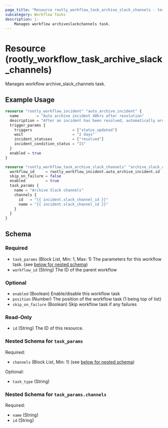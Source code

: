 ```yaml
---
page_title: "Resource rootly_workflow_task_archive_slack_channels - terraform-provider-rootly"
subcategory: Workflow Tasks
description: |-
    Manages workflow archiveslackchannels task.
---
```


# Resource (rootly_workflow_task_archive_slack_channels)

Manages workflow archive_slack_channels task.

## Example Usage

```terraform
resource "rootly_workflow_incident" "auto_archive_incident" {
  name        = "Auto archive incident 48hrs after resolution"
  description = "After an incident has been resolved, automatically archive the channel after 48 hours."
  trigger_params {
    triggers                  = ["status_updated"]
    wait                      = "2 days"
    incident_statuses         = ["resolved"]
    incident_condition_status = "IS"
  }
  enabled = true
}

resource "rootly_workflow_task_archive_slack_channels" "archive_slack_channels" {
  workflow_id     = rootly_workflow_incident.auto_archive_incident.id
  skip_on_failure = false
  enabled         = true
  task_params {
    name = "Archive Slack channels"
    channels {
      id   = "{{ incident.slack_channel_id }}"
      name = "{{ incident.slack_channel_id }}"
    }
  }
}
```

<!-- schema generated by tfplugindocs -->
## Schema

### Required

- `task_params` (Block List, Min: 1, Max: 1) The parameters for this workflow task. (see [below for nested schema](#nestedblock--task_params))
- `workflow_id` (String) The ID of the parent workflow

### Optional

- `enabled` (Boolean) Enable/disable this workflow task
- `position` (Number) The position of the workflow task (1 being top of list)
- `skip_on_failure` (Boolean) Skip workflow task if any failures

### Read-Only

- `id` (String) The ID of this resource.

<a id="nestedblock--task_params"></a>
### Nested Schema for `task_params`

Required:

- `channels` (Block List, Min: 1) (see [below for nested schema](#nestedblock--task_params--channels))

Optional:

- `task_type` (String)

<a id="nestedblock--task_params--channels"></a>
### Nested Schema for `task_params.channels`

Required:

- `name` (String)
- `id` (String)

